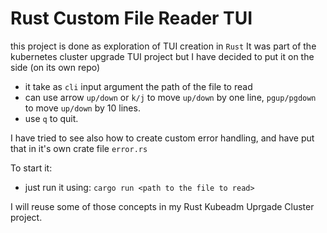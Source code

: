 # Rust Custom File Reader TUI

this project is done as exploration of TUI creation in `Rust`
It was part of the kubernetes cluster upgrade TUI project but I have decided to put it on the side (on its own repo)
- it take as `cli` input argument the path of the file to read
- can use arrow `up/down` or `k/j` to move `up/down` by one line, `pgup/pgdown` to move `up/down` by 10 lines.
- use `q` to quit.

I have tried to see also how to create custom error handling, and have put that in it's own crate file `error.rs`

To start it:
- just run it using: `cargo run <path to the file to read>`


I will reuse some of those concepts in my Rust Kubeadm Uprgade Cluster project.
